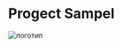 # Progect Sampel #
![логотип](https://ci.appveyor.com/api/projects/status/a4j955jw3md0olxg/branch/master?svg=true)

